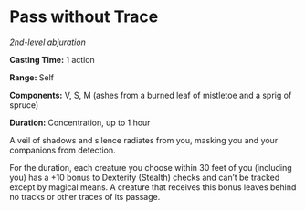 <title>Pass without Trace</title>

# Pass without Trace

_2nd-level abjuration_

**Casting Time:** 1 action

**Range:** Self

**Components:** V, S, M (ashes from a burned
leaf of mistletoe and a sprig of spruce)

**Duration:** Concentration, up to 1 hour

A veil of shadows and silence radiates from
you, masking you and your companions from
detection.

For the duration, each creature you choose
within 30 feet of you (including you) has a
+10 bonus to Dexterity (Stealth) checks and
can’t be tracked except by magical means. A
creature that receives this bonus leaves
behind no tracks or other traces of its
passage.



